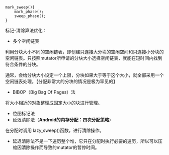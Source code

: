```
mark_sweep(){
    mark_phase();
    sweep_phase();
}
```

标记-清除算法优化：

* 多个空闲链表

利用分块大小不同的空闲链表，即创建只连接大分块的空闲空间和只连接小分块的空闲链表。只按照mutator所申请的分块大小选择空闲链表，就能在短时间内找到符合条件的分块。

通常，会给分块大小设定一个上限，分块如果大于等于这个大小，就全部采用一个空闲链表处理。【分配非常大的分块的情况是极为罕见的】

* BIBOP（Big Bag Of Pages）法

将大小相近的对象整理成固定大小的块进行管理。

* 位图标记法
* 延迟清除法（**Android的内存分配：四次分配策略**）

在分配时调用 lazy\_sweep\(\)函数，进行清除操作。

* 延迟清除法不是一下遍历整个堆，它只在分配时执行必要的遍历，所以可以压缩因清除操作而导致的mutator的暂停时间。



